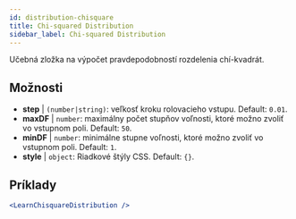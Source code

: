 ```yaml
---
id: distribution-chisquare
title: Chi-squared Distribution
sidebar_label: Chi-squared Distribution
---
```


Učebná zložka na výpočet pravdepodobností rozdelenia chí-kvadrát.

## Možnosti

* __step__ | `(number|string)`: veľkosť kroku rolovacieho vstupu. Default: `0.01`.
* __maxDF__ | `number`: maximálny počet stupňov voľnosti, ktoré možno zvoliť vo vstupnom poli. Default: `50`.
* __minDF__ | `number`: minimálne stupne voľnosti, ktoré možno zvoliť vo vstupnom poli. Default: `1`.
* __style__ | `object`: Riadkové štýly CSS. Default: `{}`.


## Príklady

```jsx live
<LearnChisquareDistribution />
```

